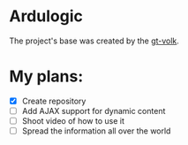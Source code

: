 # Ardulogic

The project's base was created by the [gt-volk](https://www.drive2.ru/users/gt-volk/).

# My plans:
- [x] Create repository
- [ ] Add AJAX support for dynamic content
- [ ] Shoot video of how to use it
- [ ] Spread the information all over the world
